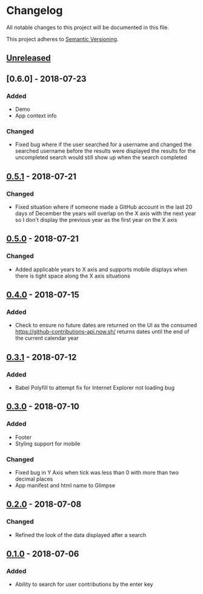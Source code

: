 # Changelog
All notable changes to this project will be documented in this file.

This project adheres to [Semantic Versioning](https://semver.org/spec/v2.0.0.html).

## [Unreleased]

## [0.6.0] - 2018-07-23
### Added
- Demo
- App context info

### Changed
- Fixed bug where if the user searched for a username and changed the searched username before the
results were displayed the results for the uncompleted search would still show up when the search
completed

## [0.5.1] - 2018-07-21
### Changed
- Fixed situation where if someone made a GitHub account in the last 20 days of December the years
will overlap on the X axis with the next year so I don't display the previous year as the first
year on the X axis

## [0.5.0] - 2018-07-21
### Changed
- Added applicable years to X axis and supports mobile displays when there is tight space along the
X axis situations

## [0.4.0] - 2018-07-15
### Added
- Check to ensure no future dates are returned on the UI as the consumed
https://github-contributions-api.now.sh/ returns dates until the end of the current calendar year

## [0.3.1] - 2018-07-12
### Added
- Babel Polyfill to attempt fix for Internet Explorer not loading bug

## [0.3.0] - 2018-07-10
### Added
- Footer
- Styling support for mobile

### Changed
- Fixed bug in Y Axis when tick was less than 0 with more than two decimal places
- App manifest and html name to Glimpse

## [0.2.0] - 2018-07-08
### Changed
- Refined the look of the data displayed after a search

## [0.1.0] - 2018-07-06
### Added
- Ability to search for user contributions by the enter key

[Unreleased]: https://github.com/matt-jarrett/glimpse/compare/v0.6.0...master
[0.5.1]: https://github.com/matt-jarrett/glimpse/compare/v0.5.1...v0.6.0
[0.5.1]: https://github.com/matt-jarrett/glimpse/compare/v0.5.0...v0.5.1
[0.5.0]: https://github.com/matt-jarrett/glimpse/compare/v0.4.0...v0.5.0
[0.4.0]: https://github.com/matt-jarrett/glimpse/compare/v0.3.1...v0.4.0
[0.3.1]: https://github.com/matt-jarrett/glimpse/compare/v0.3.0...v0.3.1
[0.3.0]: https://github.com/matt-jarrett/glimpse/compare/v0.2.0...v0.3.0
[0.2.0]: https://github.com/matt-jarrett/glimpse/compare/v0.1.0...v0.2.0
[0.1.0]: https://github.com/matt-jarrett/glimpse/releases/tag/v0.1.0
